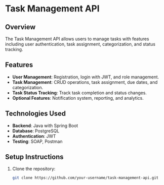 # Task Management API

## Overview
The Task Management API allows users to manage tasks with features including user authentication, task assignment, categorization, and status tracking.

## Features
- **User Management**: Registration, login with JWT, and role management.
- **Task Management**: CRUD operations, task assignment, due dates, and categorization.
- **Task Status Tracking**: Track task completion and status changes.
- **Optional Features**: Notification system, reporting, and analytics.

## Technologies Used
- **Backend**: Java with Spring Boot
- **Database**: PostgreSQL
- **Authentication**: JWT
- **Testing**: SOAP, Postman

## Setup Instructions
1. Clone the repository:
   ```bash
   git clone https://github.com/your-username/task-management-api.git

